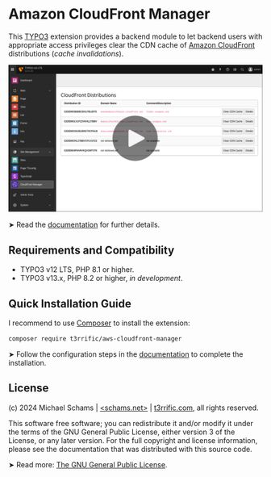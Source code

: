 # Amazon CloudFront Manager

This [TYPO3](https://typo3.org) extension provides a backend module to let backend users with appropriate access privileges clear the CDN cache of [Amazon CloudFront](https://aws.amazon.com/cloudfront/) distributions (*cache invalidations*).

[<img src="Documentation/Images/typo3v12-list-view-video.png">](https://t3rrific.com/videos/aws-cloudfront-manager-for-typo3/)

➤ Read the [documentation](https://github.com/typo3-on-aws/aws-cloudfront-manager/blob/release/Documentation/README.md) for further details.

## Requirements and Compatibility

- TYPO3 v12 LTS, PHP 8.1 or higher.
- TYPO3 v13.x, PHP 8.2 or higher, *in development*.

## Quick Installation Guide

I recommend to use [Composer](https://getcomposer.org/) to install the extension:

```bash
composer require t3rrific/aws-cloudfront-manager
```

➤ Follow the configuration steps in the [documentation](https://github.com/typo3-on-aws/aws-cloudfront-manager/blob/release/Documentation/README.md) to complete the installation.

## License

(c) 2024 Michael Schams | [<schams.net>](https://schams.net) | [t3rrific.com](https://t3rrific.com), all rights reserved.

This software free software; you can redistribute it and/or modify it under the terms of the GNU General Public License, either version 3 of the License, or any later version. For the full copyright and license information, please see the documentation that was distributed with this source code.

➤ Read more: [The GNU General Public License](https://www.gnu.org/licenses/gpl-3.0.html).
